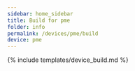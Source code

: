 ```yaml
---
sidebar: home_sidebar
title: Build for pme
folder: info
permalink: /devices/pme/build
device: pme
---
```

{% include templates/device_build.md %}
